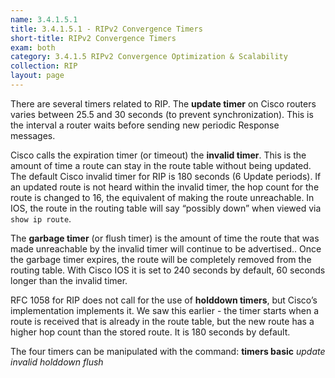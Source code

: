 ```yaml
---
name: 3.4.1.5.1
title: 3.4.1.5.1 - RIPv2 Convergence Timers
short-title: RIPv2 Convergence Timers
exam: both
category: 3.4.1.5 RIPv2 Convergence Optimization & Scalability
collection: RIP
layout: page
---
```

There are several timers related to RIP. The **update timer** on Cisco routers varies between 25.5 and 30 seconds (to prevent synchronization). This is the interval a router waits before sending new periodic Response messages.

Cisco calls the expiration timer (or timeout) the **invalid timer**. This is the amount of time a route can stay in the route table without being updated. The default Cisco invalid timer for RIP is 180 seconds (6 Update periods). If an updated route is not heard within the invalid timer, the hop count for the route is changed to 16, the equivalent of making the route unreachable. In IOS, the route in the routing table will say “possibly down” when viewed via `show ip route`.

The **garbage timer** (or flush timer) is the amount of time the route that was made unreachable by the invalid timer will continue to be advertised.. Once the garbage timer expires, the route will be completely removed from the routing table. With Cisco IOS it is set to 240 seconds by default, 60 seconds longer than the invalid timer.

RFC 1058 for RIP does not call for the use of **holddown timers**, but Cisco’s implementation implements it. We saw this earlier - the timer starts when a route is received that is already in the route table, but the new route has a higher hop count than the stored route. It is 180 seconds by default.

The four timers can be manipulated with the command:
**timers basic** *update invalid holddown flush*